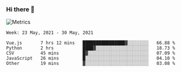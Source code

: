 ### Hi there 👋

![Metrics](https://github.com/radoapx/radoapx/blob/main/github-metrics.svg)

<!--START_SECTION:waka-->
```text
Week: 23 May, 2021 - 30 May, 2021

Vue.js       7 hrs 12 mins   ████████████████▓░░░░░░░░   66.88 % 
Python       2 hrs           ████▓░░░░░░░░░░░░░░░░░░░░   18.73 % 
CSV          45 mins         █▓░░░░░░░░░░░░░░░░░░░░░░░   07.09 % 
JavaScript   26 mins         █░░░░░░░░░░░░░░░░░░░░░░░░   04.10 % 
Other        19 mins         ▓░░░░░░░░░░░░░░░░░░░░░░░░   03.08 % 
```
<!--END_SECTION:waka-->

<!--
**radoapx/radoapx** is a ✨ _special_ ✨ repository because its `README.md` (this file) appears on your GitHub profile.

Here are some ideas to get you started:

- 🔭 I’m currently working on ...
- 🌱 I’m currently learning ...
- 👯 I’m looking to collaborate on ...
- 🤔 I’m looking for help with ...
- 💬 Ask me about ...
- 📫 How to reach me: ...
- 😄 Pronouns: ...
- ⚡ Fun fact: ...
-->
